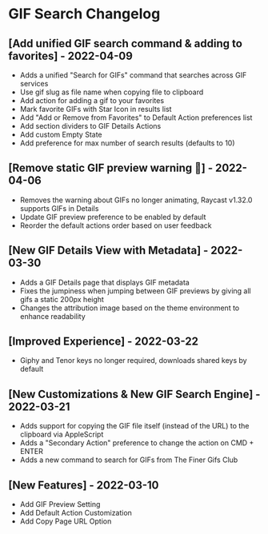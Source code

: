 # GIF Search Changelog

## [Add unified GIF search command & adding to favorites] - 2022-04-09
- Adds a unified "Search for GIFs" command that searches across GIF services
- Use gif slug as file name when copying file to clipboard
- Add action for adding a gif to your favorites
- Mark favorite GIFs with Star Icon in results list
- Add "Add or Remove from Favorites" to Default Action preferences list
- Add section dividers to GIF Details Actions
- Add custom Empty State
- Add preference for max number of search results (defaults to 10)

## [Remove static GIF preview warning 🎉] - 2022-04-06
- Removes the warning about GIFs no longer animating, Raycast v1.32.0 supports GIFs in Details
- Update GIF preview preference to be enabled by default
- Reorder the default actions order based on user feedback

## [New GIF Details View with Metadata] - 2022-03-30
- Adds a GIF Details page that displays GIF metadata
- Fixes the jumpiness when jumping between GIF previews by giving all gifs a static 200px height
- Changes the attribution image based on the theme environment to enhance readability
## [Improved Experience] - 2022-03-22
- Giphy and Tenor keys no longer required, downloads shared keys by default
## [New Customizations & New GIF Search Engine] - 2022-03-21
- Adds support for copying the GIF file itself (instead of the URL) to the clipboard via AppleScript
- Adds a "Secondary Action" preference to change the action on CMD + ENTER
- Adds a new command to search for GIFs from The Finer Gifs Club

## [New Features] - 2022-03-10
- Add GIF Preview Setting
- Add Default Action Customization
- Add Copy Page URL Option
